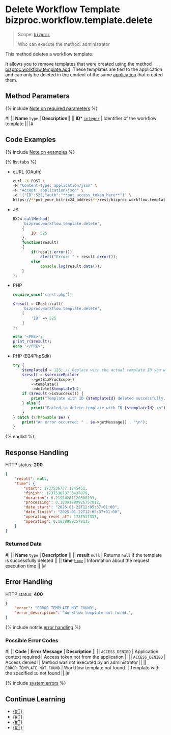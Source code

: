 # Delete Workflow Template bizproc.workflow.template.delete

> Scope: [`bizproc`](../../scopes/permissions.md)
>
> Who can execute the method: administrator

This method deletes a workflow template.

It allows you to remove templates that were created using the method [bizproc.workflow.template.add](./bizproc-workflow-template-add.md). These templates are tied to the application and can only be deleted in the context of the same [application](../../app-installation/index.md) that created them.

## Method Parameters

{% include [Note on required parameters](../../../_includes/required.md) %}

#|
|| **Name**
`type` | **Description**||
|| **ID***
[`integer`](../../data-types.md) | Identifier of the workflow template ||
|#

## Code Examples

{% include [Note on examples](../../../_includes/examples.md) %}

{% list tabs %}

- cURL (OAuth)

    ```bash
    curl -X POST \
    -H "Content-Type: application/json" \
    -H "Accept: application/json" \
    -d '{"ID":525,"auth":"**put_access_token_here**"}' \
    https://**put_your_bitrix24_address**/rest/bizproc.workflow.template.delete
    ```

- JS

    ```js
    BX24.callMethod(
        'bizproc.workflow.template.delete',
        {
            ID: 525
        },
        function(result)
        {
            if(result.error())
                alert("Error: " + result.error());
            else
                console.log(result.data());
        }
    );
    ```

- PHP

    ```php
    require_once('crest.php');

    $result = CRest::call(
        'bizproc.workflow.template.delete',
        [
            'ID' => 525
        ]
    );

    echo '<PRE>';
    print_r($result);
    echo '</PRE>';
    ```

- PHP (B24PhpSdk)

    ```php
    try {
        $templateId = 123; // Replace with the actual template ID you want to delete
        $result = $serviceBuilder
            ->getBizProcScope()
            ->template()
            ->delete($templateId);
        if ($result->isSuccess()) {
            print("Template with ID {$templateId} deleted successfully.\n");
        } else {
            print("Failed to delete template with ID {$templateId}.\n");
        }
    } catch (\Throwable $e) {
        print("An error occurred: " . $e->getMessage() . "\n");
    }
    ```

{% endlist %}

## Response Handling

HTTP status: **200**

```json
{
    "result": null,
    "time": {
        "start": 1737536737.1245451,
        "finish": 1737536737.3437879,
        "duration": 0.21924281120300293,
        "processing": 0.18391799926757812,
        "date_start": "2025-01-22T12:05:37+01:00",
        "date_finish": "2025-01-22T12:05:37+01:00",
        "operating_reset_at": 1737537337,
        "operating": 0.18389892578125
    }
}
```

### Returned Data

#|
|| **Name**
`type` | **Description** ||
|| **result**
`null` | Returns `null` if the template is successfully deleted ||
|| **time**
[`time`](../../data-types.md#time) | Information about the request execution time ||
|#

## Error Handling

HTTP status: **400**

```json
{
    "error": "ERROR_TEMPLATE_NOT_FOUND",
    "error_description": "Workflow template not found.",
}
```

{% include notitle [error handling](../../../_includes/error-info.md) %}

### Possible Error Codes

#|
|| **Code** | **Error Message** | **Description** ||
|| `ACCESS_DENIED` | Application context required | Access token not from the application ||
|| `ACCESS_DENIED` | Access denied! | Method was not executed by an administrator ||
|| `ERROR_TEMPLATE_NOT_FOUND` | Workflow template not found. | Template with the specified `ID` not found ||
|#

{% include [system errors](../../../_includes/system-errors.md) %}

## Continue Learning

- [{#T}](./index.md)
- [{#T}](./bizproc-workflow-template-add.md)
- [{#T}](./bizproc-workflow-template-update.md)
- [{#T}](./bizproc-workflow-template-list.md)